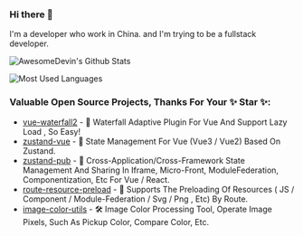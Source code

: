 ### Hi there 👋
I'm a developer who work in China. and I'm trying to be a fullstack developer.

![AwesomeDevin's Github Stats](https://github-readme-stats-git-masterrstaa-rickstaa.vercel.app/api?username=awesomedevin&show_icons=true&theme=highcontrast&count_private=true&border_radius=50%&include_all_commits=true&hide_border=true&icon_color=red)

![Most Used Languages](https://github-readme-stats-git-masterrstaa-rickstaa.vercel.app/api/top-langs/?username=awesomedevin&theme=highcontrast&layout=compact&border_radius=50%&hide_border=true)

### Valuable Open Source Projects, Thanks For Your ✨ Star ✨:
- [vue-waterfall2](https://github.com/AwesomeDevin/vue-waterfall2) - 🧩 Waterfall Adaptive Plugin For Vue And Support Lazy Load , So Easy!
- [zustand-vue](https://github.com/AwesomeDevin/zustand-vue) - 🐻 State Management For Vue (Vue3 / Vue2) Based On Zustand.
- [zustand-pub](https://github.com/AwesomeDevin/zustand-pub) - 🐻 Cross-Application/Cross-Framework State Management And Sharing In Iframe, Micro-Front, ModuleFederation, Componentization, Etc For Vue / React.
- [route-resource-preload](https://github.com/AwesomeDevin/route-resource-preload) - 🚀 Supports The Preloading Of Resources ( JS / Component / Module-Federation / Svg / Png , Etc) By Route.
- [image-color-utils](https://github.com/AwesomeDevin/ImageColorUtils) - 🛠 Image Color Processing Tool, Operate Image Pixels, Such As Pickup Color, Compare Color, Etc.





<!-- 
[![AwesomeDevin's GitHub stats](https://github-readme-stats.vercel.app/api?username=awesomedevin&show_icons=true&theme=highcontrast)](https://github.com/anuraghazra/github-readme-stats)

[![Most Used Languages](https://github-readme-stats.vercel.app/api/top-langs/?username=awesomedevin&layout=compact&theme=highcontrast&border_radius=50%&hide_border=true)](https://github.com/anuraghazra/github-readme-stats)
 -->
<!--
**AwesomeDevin/AwesomeDevin** is a ✨ _special_ ✨ repository because its `README.md` (this file) appears on your GitHub profile.

Here are some ideas to get you started:

- 🔭 I’m currently working on ...
- 🌱 I’m currently learning ...
- 👯 I’m looking to collaborate on ...
- 🤔 I’m looking for help with ...
- 💬 Ask me about ...
- 📫 How to reach me: ...
- 😄 Pronouns: ...
- ⚡ Fun fact: ...
-->


